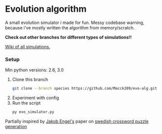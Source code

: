 # Evolution algorithm
A small evolution simulator i made for fun. Messy codebase warning, because i've mostly written the algorithm from memory/scratch.

**Check out other branches for different types of simulations!!**

[Wiki of all simulations.](https://github.com/Macck209/evo-alg/wiki)

### Setup
Min python versions: 2.6, 3.0
1. Clone this branch
   ```bash
   git clone --branch species https://github.com/Macck209/evo-alg.git .
2. Experiment with config
3. Run the script
   ```bash
   py evo_simulator.py

Partially inspired by [Jakob Engel's](https://jakobengel.github.io/) paper on [swedish crossword puzzle generation](https://jakobengel.github.io/pdf/JakobEngelBsc.pdf)